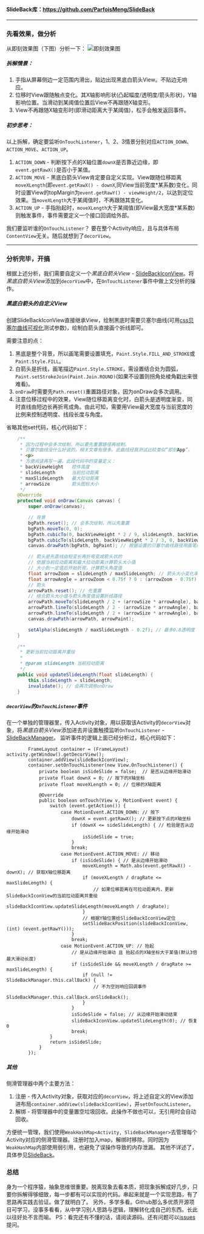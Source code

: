 #### SlideBack库：https://github.com/ParfoisMeng/SlideBack

---

### 先看效果，做分析

从即刻效果图（下图）分析一下：
![即刻效果图](https://github.com/ParfoisMeng/SlideBack/raw/master/screenshot/jike.gif)

##### 拆解情景：

1. 手指从屏幕侧边一定范围内滑出，贴边出现黑底白箭头View。不贴边无响应。
2. 位移时View跟随触点变化。其X轴影响形状(凸起幅度/透明度/箭头形状)，Y轴影响位置。当滑动到某阈值位置后View不再跟随X轴变形。
3. View不再跟随X轴变形时(即滑动距离大于某阈值)，松手会触发返回事件。

##### 初步思考：

以上拆解，确定要监听`OnTouchListener`，1、2、3情景分别对应`ACTION_DOWN`、`ACTION_MOVE`、`ACTION_UP`。

1. `ACTION_DOWN` - 判断按下点的X轴位置`downX`是否靠近边缘，即`event.getRawX()`是否小于某值。
2. `ACTION_MOVE` - 黑底白箭头View肯定要自定义实现。View跟随位移距离`moveXLength`(即`event.getRawX() - downX`,同View当前宽度*某系数)变化，同时设置View的topMargin为`event.getRawY() - viewHeight/2`，以达到定位效果。当`moveXLength`大于某阈值时，不再跟随其变化。
3. `ACTION_UP` - 手指抬起时，`moveXLength`大于某阈值(即View最大宽度*某系数)则触发事件，事件需要定义一个接口回调给外部。

我们要监听谁的`OnTouchListener`？
要在整个Activity响应，且与具体布局`ContentView`无关。随后就想到了`decorView`。

---

### 分析完毕，开搞

根据上述分析，我们需要自定义一个*黑底白箭头View* - [SlideBackIconView](https://github.com/ParfoisMeng/SlideBack/blob/master/slidebacklib/src/main/java/com/parfoismeng/slidebacklib/widget/SlideBackIconView.java)。将*黑底白箭头View*添加到`decorView`中，在`OnTouchListener`事件中做上文分析的操作。

##### 黑底白箭头的自定义View

创建SlideBackIconView直接继承View，绘制黑底时需要贝塞尔曲线(可用[css贝塞尔曲线可视化](http://cubic-bezier.com/)测试参数)，绘制白箭头直接画个折线即可。

需要注意的点：
1. 黑底是整个背景，所以画笔需要设置填充，`Paint.Style.FILL_AND_STROKE`或`Paint.Style.FILL`。
2. 白箭头是折线，画笔描边`Paint.Style.STROKE`，需设置结合处为圆弧，`Paint.setStrokeJoin(Paint.Join.ROUND)`(如果不设置则拐角处棱角戳出来很难看)。
3. `onDraw`时需要先`Path.reset()`重置路径对象，因为onDraw会多次调用。
4. 注意位移过程中的效果，View随位移距离变化时，白箭头是透明度渐变，同时直线由短边长再折弯成角。由此可知，需要用View最大宽度与当前宽度的比例来控制透明度、线段长度与角度。

省略其他set代码，核心代码如下：
```java
    /**
     * 因为过程中会多次绘制，所以要先重置路径再绘制。
     * 贝塞尔曲线没什么好说的，相关文章有很多。此曲线经我测试比较类似“即刻App”。
     * <p>
     * 方便阅读再写一遍，此段代码中的变量定义：
     * backViewHeight   控件高度
     * slideLength      当前拉动距离
     * maxSlideLength   最大拉动距离
     * arrowSize        箭头图标大小
     */
    @Override
    protected void onDraw(Canvas canvas) {
        super.onDraw(canvas);

        // 背景
        bgPath.reset(); // 会多次绘制，所以先重置
        bgPath.moveTo(0, 0);
        bgPath.cubicTo(0, backViewHeight * 2 / 9, slideLength, backViewHeight / 3, slideLength, backViewHeight / 2);
        bgPath.cubicTo(slideLength, backViewHeight * 2 / 3, 0, backViewHeight * 7 / 9, 0, backViewHeight);
        canvas.drawPath(bgPath, bgPaint); // 根据设置的贝塞尔曲线路径用画笔绘制

        // 箭头是先直线由短变长再折弯变成箭头状的
        // 依据当前拉动距离和最大拉动距离计算箭头大小值
        // 大小到一定值后开始折弯，计算箭头角度值
        float arrowZoom = slideLength / maxSlideLength; // 箭头大小变化率
        float arrowAngle = arrowZoom < 0.75f ? 0 : (arrowZoom - 0.75f) * 2; // 箭头角度变化率
        // 箭头
        arrowPath.reset(); // 先重置
        // 结合箭头大小值与箭头角度值设置折线路径
        arrowPath.moveTo(slideLength / 2 + (arrowSize * arrowAngle), backViewHeight / 2 - (arrowZoom * arrowSize));
        arrowPath.lineTo(slideLength / 2 - (arrowSize * arrowAngle), backViewHeight / 2);
        arrowPath.lineTo(slideLength / 2 + (arrowSize * arrowAngle), backViewHeight / 2 + (arrowZoom * arrowSize));
        canvas.drawPath(arrowPath, arrowPaint);

        setAlpha(slideLength / maxSlideLength - 0.2f); // 最多0.8透明度
    }

    /**
     * 更新当前拉动距离并重绘
     *
     * @param slideLength 当前拉动距离
     */
    public void updateSlideLength(float slideLength) {
        this.slideLength = slideLength;
        invalidate(); // 会再次调用onDraw
    }
```

##### `decorView`的`OnTouchListener`事件

在一个单独的管理器里，传入Activity对象，用以获取该Activity的`decorView`对象，将*黑底白箭头View*添加进去并设置触摸监听`OnTouchListener` - [SlideBackManager](https://github.com/ParfoisMeng/SlideBack/blob/master/slidebacklib/src/main/java/com/parfoismeng/slidebacklib/SlideBackManager.java)。
监听事件的逻辑上面已经分析过，核心代码如下：
```
        FrameLayout container = (FrameLayout) activity.getWindow().getDecorView();
        container.addView(slideBackIconView);
        container.setOnTouchListener(new View.OnTouchListener() {
            private boolean isSideSlide = false;  // 是否从边缘开始滑动
            private float downX = 0; // 按下的X轴坐标
            private float moveXLength = 0; // 位移的X轴距离

            @Override
            public boolean onTouch(View v, MotionEvent event) {
                switch (event.getAction()) {
                    case MotionEvent.ACTION_DOWN: // 按下
                        downX = event.getRawX(); // 更新按下点的X轴坐标
                        if (downX <= sideSlideLength) { // 检验是否从边缘开始滑动
                            isSideSlide = true;
                        }
                        break;
                    case MotionEvent.ACTION_MOVE: // 移动
                        if (isSideSlide) { // 是从边缘开始滑动
                            moveXLength = Math.abs(event.getRawX() - downX); // 获取X轴位移距离
                            if (moveXLength / dragRate <= maxSlideLength) {
                                // 如果位移距离在可拉动距离内，更新SlideBackIconView的当前拉动距离并重绘
                                slideBackIconView.updateSlideLength(moveXLength / dragRate);
                            }
                            // 根据Y轴位置给SlideBackIconView定位
                            setSlideBackPosition(slideBackIconView, (int) (event.getRawY()));
                        }
                        break;
                    case MotionEvent.ACTION_UP: // 抬起
                        // 是从边缘开始滑动 且 抬起点的X轴坐标大于某值(默认3倍最大滑动长度)
                        if (isSideSlide && moveXLength / dragRate >= maxSlideLength) {
                            if (null != SlideBackManager.this.callBack) {
                                // 不为空则响应回调事件
                                SlideBackManager.this.callBack.onSlideBack();
                            }
                        }
                        isSideSlide = false; // 从边缘开始滑动结束
                        slideBackIconView.updateSlideLength(0); // 恢复0
                        break;
                }
                return isSideSlide;
            }
        });
```

##### 其他

侧滑管理器中两个主要方法：
1. 注册 - 传入Activity对象，获取对应的`decorView`，将上述自定义的View添加进布局`container.addView(slideBackIconView)`，并`setOnTouchListener`。
2. 解绑 - 将管理器中的变量置空垃圾回收。此操作不做也可以，无引用时会自动回收。

方便统一管理，我们使用`WeakHashMap<Activity, SlideBackManager>`去管理每个Activity对应的侧滑管理器。注册时加入map，解绑时移除。同时因为`WeakHashMap`内部使用弱引用，也避免了误操作导致的内存泄漏。
其他不详述了，具体参见[SlideBack](https://github.com/ParfoisMeng/SlideBack/blob/master/slidebacklib/src/main/java/com/parfoismeng/slidebacklib/SlideBack.java)。

### 总结

身为一个程序猿，抽象思维很重要。脱离现象去看本质，把现象拆解成好几步，只要你拆解得够细致，每一步都有可以实现的代码。串起来就是一个实现思路，有了思路再实践去验证。做了就明白了。
另外，多学多看。Github那么多优质开源项目可学习，没事多看看，从中学习别人思路与逻辑，理解转化成自己的东西。长此以往好处不言而喻。
PS：看完还有不懂的话，请阅读源码。还有问题可以[issues](https://github.com/ParfoisMeng/SlideBack/issues)提问。
